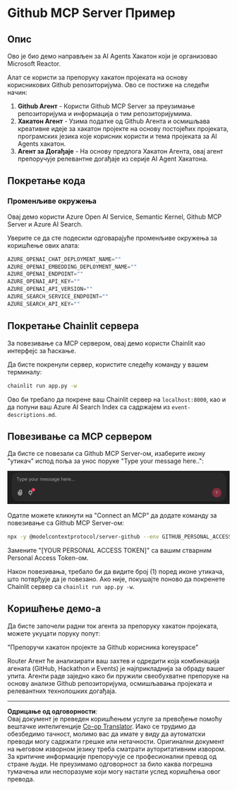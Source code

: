 <!--
CO_OP_TRANSLATOR_METADATA:
{
  "original_hash": "9bf0395cbc541ce8db2a9699c8678dfc",
  "translation_date": "2025-08-30T00:18:36+00:00",
  "source_file": "11-agentic-protocols/code_samples/github-mcp/README.md",
  "language_code": "sr"
}
-->
# Github MCP Server Пример

## Опис

Ово је био демо направљен за AI Agents Хакатон који је организовао Microsoft Reactor.

Алат се користи за препоруку хакатон пројеката на основу корисникових Github репозиторијума. Ово се постиже на следећи начин:

1. **Github Агент** - Користи Github MCP Server за преузимање репозиторијума и информација о тим репозиторијумима.
2. **Хакатон Агент** - Узима податке од Github Агента и осмишљава креативне идеје за хакатон пројекте на основу постојећих пројеката, програмских језика које корисник користи и тема пројеката за AI Agents хакатон.
3. **Агент за Догађаје** - На основу предлога Хакатон Агента, овај агент препоручује релевантне догађаје из серије AI Agent Хакатона.

## Покретање кода 

### Променљиве окружења

Овај демо користи Azure Open AI Service, Semantic Kernel, Github MCP Server и Azure AI Search.

Уверите се да сте подесили одговарајуће променљиве окружења за коришћење ових алата:

```python
AZURE_OPENAI_CHAT_DEPLOYMENT_NAME=""
AZURE_OPENAI_EMBEDDING_DEPLOYMENT_NAME=""
AZURE_OPENAI_ENDPOINT=""
AZURE_OPENAI_API_KEY=""
AZURE_OPENAI_API_VERSION=""
AZURE_SEARCH_SERVICE_ENDPOINT=""
AZURE_SEARCH_API_KEY=""
``` 

## Покретање Chainlit сервера

За повезивање са MCP сервером, овај демо користи Chainlit као интерфејс за ћаскање.

Да бисте покренули сервер, користите следећу команду у вашем терминалу:

```bash
chainlit run app.py -w
```

Ово би требало да покрене ваш Chainlit сервер на `localhost:8000`, као и да попуни ваш Azure AI Search Index са садржајем из `event-descriptions.md`.

## Повезивање са MCP сервером

Да бисте се повезали са Github MCP Server-ом, изаберите икону "утикач" испод поља за унос поруке "Type your message here..":

![MCP Connect](../../../../../translated_images/mcp-chainlit-1.7ed66d648e3cfb28f1ea5f320b91e4404df4a24a0f236ce3de999666621f1cfc.sr.png)

Одатле можете кликнути на "Connect an MCP" да додате команду за повезивање са Github MCP Server-ом:

```bash
npx -y @modelcontextprotocol/server-github --env GITHUB_PERSONAL_ACCESS_TOKEN=[YOUR PERSONAL ACCESS TOKEN]
```

Замените "[YOUR PERSONAL ACCESS TOKEN]" са вашим стварним Personal Access Token-ом.

Након повезивања, требало би да видите број (1) поред иконе утикача, што потврђује да је повезано. Ако није, покушајте поново да покренете Chainlit сервер са `chainlit run app.py -w`.

## Коришћење демо-а

Да бисте започели радни ток агента за препоруку хакатон пројеката, можете укуцати поруку попут:

"Препоручи хакатон пројекте за Github корисника koreyspace"

Router Агент ће анализирати ваш захтев и одредити која комбинација агената (GitHub, Hackathon и Events) је најприкладнија за обраду вашег упита. Агенти раде заједно како би пружили свеобухватне препоруке на основу анализе Github репозиторијума, осмишљавања пројеката и релевантних технолошких догађаја.

---

**Одрицање од одговорности**:  
Овај документ је преведен коришћењем услуге за превођење помоћу вештачке интелигенције [Co-op Translator](https://github.com/Azure/co-op-translator). Иако се трудимо да обезбедимо тачност, молимо вас да имате у виду да аутоматски преводи могу садржати грешке или нетачности. Оригинални документ на његовом изворном језику треба сматрати ауторитативним извором. За критичне информације препоручује се професионални превод од стране људи. Не преузимамо одговорност за било каква погрешна тумачења или неспоразуме који могу настати услед коришћења овог превода.